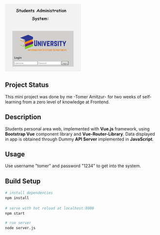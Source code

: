 ![](home.png)

## Project Status

This mini project was done by me -Tomer Amitzur- for two weeks of self-learning from a zero level of knowledge at Frontend.

## Description

Students personal area web, implemented with **Vue.js** framework, using
**Bootstrap Vue** component library and **Vue-Router-Library**. Data displayed in app is obtained through Dummy
**API Server** implemented in **JavaScript**.

## Usage
Use username "tomer" and password "1234" to get into the system.

## Build Setup

``` bash
# install dependencies
npm install

# serve with hot reload at localhost:8080
npm start
```

``` bash
# run server
node server.js
```
